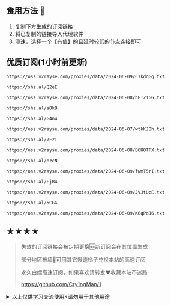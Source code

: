 ## 食用方法 🍖
1. 复制下方生成的订阅链接
2. 将已复制的链接导入代理软件
3. 测速，选择一个【有值】的且延时较低的节点连接即可

## 优质订阅(𝟏小时前更新)
```
https://oss.v2rayse.com/proxies/data/2024-06-09/C7kdqGg.txt
```
```
https://shz.al/Q2eE
```
```
https://oss.v2rayse.com/proxies/data/2024-06-08/hETZ1GG.txt
```
```
https://shz.al/s8kB
```
```
https://shz.al/G4n4
```
```
https://oss.v2rayse.com/proxies/data/2024-06-07/wtkKJOh.txt
```
```
https://shz.al/7F2T
```
```
https://oss.v2rayse.com/proxies/data/2024-06-08/B6H0TFX.txt
```
```
https://shz.al/nzcN
```
```
https://oss.v2rayse.com/proxies/data/2024-06-09/fwmT5rI.txt
```
```
https://shz.al/EjB4
```
```
https://oss.v2rayse.com/proxies/data/2024-06-09/JVJtUcE.txt
```
```
https://shz.al/5CGG
```
```
https://oss.v2rayse.com/proxies/data/2024-06-09/K6qPoJ6.txt
```

## ★★★★
> 失效的订阅链接会被定期更换🆕新订阅会在其位置生成
> 
> 部分地区被墙🚫可用其它慢速梯子兑换本站的高速订阅
>
> 永久白嫖高速订阅，如果喜欢请转发❤️收藏本站不迷路
>
> https://github.com/Cry1ngMan/1

<details>
<summary>以上仅供学习交流使用⚡️请勿用于其他用途</summary>

&nbsp;
> [![Star History Chart](https://api.star-history.com/svg?repos=Cry1ngMan/1&type=Date)](https://star-history.com/#Cry1ngMan/1&Date)

[![GitHub stars](https://img.shields.io/github/stars/Cry1ngMan/1.svg?style=social&label=Stars)](https://github.com/Cry1ngMan/1/stargazers)
<img src="https://komarev.com/ghpvc/?username=Cry1ngMan&label=Views&color=0e75b6&style=flat" alt="访问量统计" />
</details>
